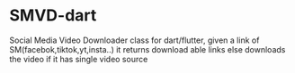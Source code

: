 # SMVD-dart
Social Media Video Downloader class for dart/flutter, given a link of SM(facebok,tiktok,yt,insta..) it returns download able links else downloads the video if it has single video source
